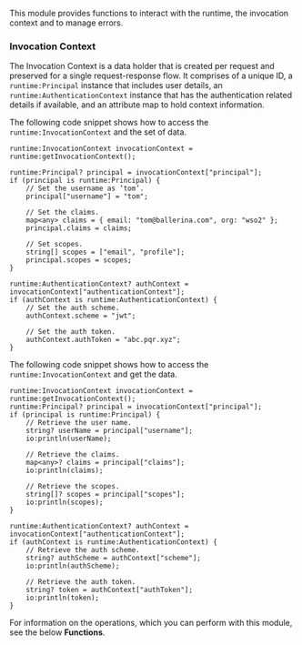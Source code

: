 This module provides functions to interact with the runtime, the invocation context and to manage errors.

### Invocation Context

The Invocation Context is a data holder that is created per request and preserved for a single request-response flow. It comprises of a unique ID, a `runtime:Principal` instance that includes user details, an `runtime:AuthenticationContext` instance that has the authentication related details if available, and an attribute map to hold context information.

The following code snippet shows how to access the `runtime:InvocationContext` and the set of data.
```ballerina
runtime:InvocationContext invocationContext = runtime:getInvocationContext();

runtime:Principal? principal = invocationContext["principal"];
if (principal is runtime:Principal) {
    // Set the username as ‘tom’.
    principal["username"] = "tom";

    // Set the claims.
    map<any> claims = { email: "tom@ballerina.com", org: "wso2" };
    principal.claims = claims;

    // Set scopes.
    string[] scopes = ["email", "profile"];
    principal.scopes = scopes;
}

runtime:AuthenticationContext? authContext = invocationContext["authenticationContext"];
if (authContext is runtime:AuthenticationContext) {
    // Set the auth scheme.
    authContext.scheme = "jwt";

    // Set the auth token.
    authContext.authToken = "abc.pqr.xyz";
}
```

The following code snippet shows how to access the `runtime:InvocationContext` and get the data.
```ballerina
runtime:InvocationContext invocationContext = runtime:getInvocationContext();
runtime:Principal? principal = invocationContext["principal"];
if (principal is runtime:Principal) {
    // Retrieve the user name.
    string? userName = principal["username"];
    io:println(userName);

    // Retrieve the claims.
    map<any>? claims = principal["claims"];
    io:println(claims);

    // Retrieve the scopes.
    string[]? scopes = principal["scopes"];
    io:println(scopes);
}

runtime:AuthenticationContext? authContext = invocationContext["authenticationContext"];
if (authContext is runtime:AuthenticationContext) {
    // Retrieve the auth scheme.
    string? authScheme = authContext["scheme"];
    io:println(authScheme);

    // Retrieve the auth token.
    string? token = authContext["authToken"];
    io:println(token);
}
```

For information on the operations, which you can perform with this module, see the below **Functions**.
